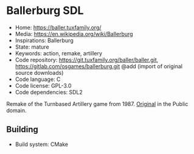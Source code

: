 # Ballerburg SDL

- Home: https://baller.tuxfamily.org/
- Media: https://en.wikipedia.org/wiki/Ballerburg
- Inspirations: Ballerburg
- State: mature
- Keywords: action, remake, artillery
- Code repository: https://git.tuxfamily.org/baller/baller.git, https://gitlab.com/osgames/ballerburg.git @add (import of original source downloads)
- Code language: C
- Code license: GPL-3.0
- Code dependencies: SDL2

Remake of the Turnbased Artillery game from 1987.
[Original](http://www.eckhardkruse.net/atari_st/baller.html) in the Public domain.


## Building

- Build system: CMake
